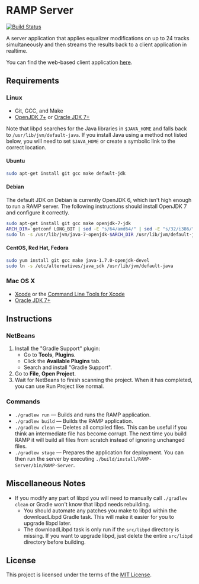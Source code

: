 # RAMP Server

[![Build Status](http://gitshields.com/v2/drone/github.com/mattprice/RAMP-Server/brightgreen-red.png)](https://drone.io/github.com/mattprice/RAMP-Server)

A server application that applies equalizer modifications on up to 24 tracks simultaneously and then streams the results back to a client application in realtime.

You can find the web-based client application [here](https://github.com/mattprice/RAMP-Webapp).

## Requirements

### Linux

* Git, GCC, and Make
* [OpenJDK 7+](http://openjdk.java.net/install/index.html) or [Oracle JDK 7+](http://www.oracle.com/technetwork/java/javase/downloads/index.html)

Note that libpd searches for the Java libraries in `$JAVA_HOME` and falls back to `/usr/lib/jvm/default-java`. If you install Java using a method not listed below, you will need to set `$JAVA_HOME` or create a symbolic link to the correct location.

#### Ubuntu

```bash
sudo apt-get install git gcc make default-jdk
```

#### Debian

The default JDK on Debian is currently OpenJDK 6, which isn't high enough to run a RAMP server. The following instructions should install OpenJDK 7 and configure it correctly.

```bash
sudo apt-get install git gcc make openjdk-7-jdk
ARCH_DIR=`getconf LONG_BIT | sed -E "s/64/amd64/" | sed -E "s/32/i386/"`
sudo ln -s /usr/lib/jvm/java-7-openjdk-$ARCH_DIR /usr/lib/jvm/default-java
```

#### CentOS, Red Hat, Fedora

```bash
sudo yum install git gcc make java-1.7.0-openjdk-devel
sudo ln -s /etc/alternatives/java_sdk /usr/lib/jvm/default-java
```

### Mac OS X

* [Xcode](http://itunes.apple.com/us/app/xcode/id497799835) or the [Command Line Tools for Xcode](https://developer.apple.com/downloads)
* [Oracle JDK 7+](http://www.oracle.com/technetwork/java/javase/downloads/index.html)

## Instructions

### NetBeans

1. Install the "Gradle Support" plugin:
    * Go to **Tools**, **Plugins**.
    * Click the **Available Plugins** tab.
    * Search and install "Gradle Support".
2. Go to **File**, **Open Project**.
3. Wait for NetBeans to finish scanning the project. When it has completed, you can use Run Project like normal.

### Commands

* `./gradlew run` — Builds and runs the RAMP application.
* `./gradlew build` — Builds the RAMP application.
* `./gradlew clean` — Deletes all compiled files. This can be useful if you think an intermediate file has become corrupt. The next time you build RAMP it will build all files from scratch instead of ignoring unchanged files.
* `./gradlew stage` — Prepares the application for deployment. You can then run the server by executing `./build/install/RAMP-Server/bin/RAMP-Server`.

## Miscellaneous Notes

* If you modify any part of libpd you will need to manually call `./gradlew clean` or Gradle won't know that libpd needs rebuilding.
    * You should automate any patches you make to libpd within the downloadLibpd Gradle task. This will make it easier for you to upgrade libpd later.
    * The downloadLibpd task is only run if the `src/libpd` directory is missing. If you want to upgrade libpd, just delete the entire `src/libpd` directory before building.

## License

This project is licensed under the terms of the [MIT License](/LICENSE).